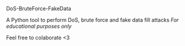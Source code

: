 DoS-BruteForce-FakeData

A Python tool to perform DoS, brute force and fake data fill attacks
*For educational purposes only*

Feel free to colaborate <3
